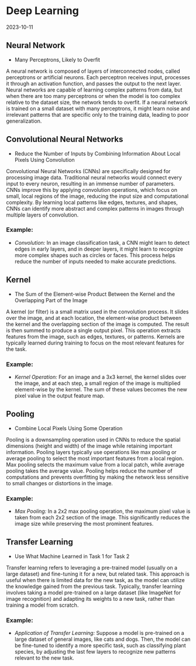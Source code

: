 # Deep Learning
2023-10-11

## Neural Network
- Many Perceptrons, Likely to Overfit

A neural network is composed of layers of interconnected nodes, called perceptrons or artificial neurons. Each perceptron receives input, processes it through an activation function, and passes the output to the next layer. Neural networks are capable of learning complex patterns from data, but when there are too many perceptrons or when the model is too complex relative to the dataset size, the network tends to overfit. If a neural network is trained on a small dataset with many perceptrons, it might learn noise and irrelevant patterns that are specific only to the training data, leading to poor generalization.

## Convolutional Neural Networks
 - Reduce the Number of Inputs by Combining Information About Local Pixels Using Convolution

Convolutional Neural Networks (CNNs) are specifically designed for processing image data. Traditional neural networks would connect every input to every neuron, resulting in an immense number of parameters. CNNs improve this by applying convolution operations, which focus on small, local regions of the image, reducing the input size and computational complexity. By learning local patterns like edges, textures, and shapes, CNNs can identify more abstract and complex patterns in images through multiple layers of convolution.

### Example:
- *Convolution:* In an image classification task, a CNN might learn to detect edges in early layers, and in deeper layers, it might learn to recognize more complex shapes such as circles or faces. This process helps reduce the number of inputs needed to make accurate predictions.

## Kernel
 - The Sum of the Element-wise Product Between the Kernel and the Overlapping Part of the Image

A kernel (or filter) is a small matrix used in the convolution process. It slides over the image, and at each location, the element-wise product between the kernel and the overlapping section of the image is computed. The result is then summed to produce a single output pixel. This operation extracts features from the image, such as edges, textures, or patterns. Kernels are typically learned during training to focus on the most relevant features for the task.

### Example:
- *Kernel Operation:* For an image and a 3x3 kernel, the kernel slides over the image, and at each step, a small region of the image is multiplied element-wise by the kernel. The sum of these values becomes the new pixel value in the output feature map.

## Pooling
 - Combine Local Pixels Using Some Operation

Pooling is a downsampling operation used in CNNs to reduce the spatial dimensions (height and width) of the image while retaining important information. Pooling layers typically use operations like max pooling or average pooling to select the most important features from a local region. Max pooling selects the maximum value from a local patch, while average pooling takes the average value. Pooling helps reduce the number of computations and prevents overfitting by making the network less sensitive to small changes or distortions in the image.

### Example:
- *Max Pooling:* In a 2x2 max pooling operation, the maximum pixel value is taken from each 2x2 section of the image. This significantly reduces the image size while preserving the most prominent features.

## Transfer Learning
 - Use What Machine Learned in Task 1 for Task 2
 
Transfer learning refers to leveraging a pre-trained model (usually on a large dataset) and fine-tuning it for a new, but related task. This approach is useful when there is limited data for the new task, as the model can utilize the knowledge gained from the previous task. Typically, transfer learning involves taking a model pre-trained on a large dataset (like ImageNet for image recognition) and adapting its weights to a new task, rather than training a model from scratch.

### Example:
- *Application of Transfer Learning:* Suppose a model is pre-trained on a large dataset of general images, like cats and dogs. Then, the model can be fine-tuned to identify a more specific task, such as classifying plant species, by adjusting the last few layers to recognize new patterns relevant to the new task.
